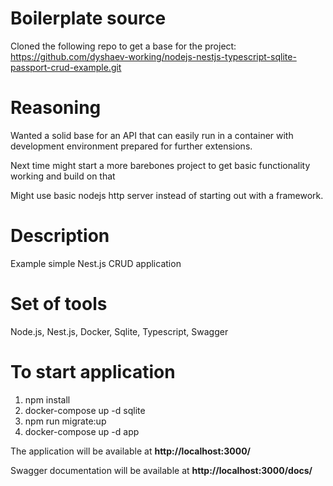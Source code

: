 # Boilerplate source
Cloned the following repo to get a base for the project:
https://github.com/dyshaev-working/nodejs-nestjs-typescript-sqlite-passport-crud-example.git

# Reasoning
Wanted a solid base for an API that can easily run in a container
with development environment prepared for further extensions.

Next time might start a more barebones project to get basic functionality working and build on that

Might use basic nodejs http server instead of starting out with a framework.

# Description
Example simple Nest.js CRUD application

# Set of tools
Node.js, Nest.js, Docker, Sqlite, Typescript, Swagger

# To start application
1. npm install
2. docker-compose up -d sqlite
3. npm run migrate:up
4. docker-compose up -d app

 The application will be available at <b>http://localhost:3000/</b>
 
 Swagger documentation will be available at <b>http://localhost:3000/docs/</b>
 
